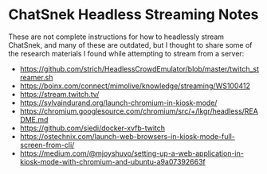 # ChatSnek Headless Streaming Notes

These are not complete instructions for how to headlessly stream ChatSnek, and
many of these are outdated, but I thought to share some of the research
materials I found while attempting to stream from a server:

- https://github.com/strich/HeadlessCrowdEmulator/blob/master/twitch_streamer.sh
- https://boinx.com/connect/mimolive/knowledge/streaming/WS100412
- https://stream.twitch.tv/
- https://sylvaindurand.org/launch-chromium-in-kiosk-mode/
- https://chromium.googlesource.com/chromium/src/+/lkgr/headless/README.md
- https://github.com/siedi/docker-xvfb-twitch
- https://ostechnix.com/launch-web-browsers-in-kiosk-mode-full-screen-from-cli/
- https://medium.com/@mjoyshuvo/setting-up-a-web-application-in-kiosk-mode-with-chromium-and-ubuntu-a9a07392663f
